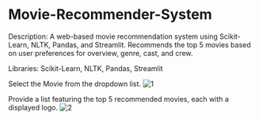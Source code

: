 # Movie-Recommender-System
Description: A web-based movie recommendation system using Scikit-Learn, NLTK, Pandas, and Streamlit. Recommends the top 5 movies based on user preferences for overview, genre, cast, and crew.

Libraries: Scikit-Learn, NLTK, Pandas, Streamlit

Select the Movie from the dropdown list.
![1](https://github.com/MinalJain17/Movie-Recommender-System/assets/132137245/b8cfb864-69ea-484a-a967-cb05a0cf7e49)

Provide a list featuring the top 5 recommended movies, each with a displayed logo.
![2](https://github.com/MinalJain17/Movie-Recommender-System/assets/132137245/75be4efe-e6a3-42e8-8331-30217497d0a3)
